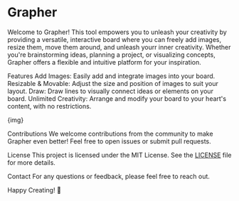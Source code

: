 # Grapher

Welcome to Grapher! This tool empowers you to unleash your creativity by providing a versatile, interactive board where you can freely add images, resize them, move them around, and unleash yourr inner creativity. Whether you're brainstorming ideas, planning a project, or visualizing concepts, Grapher offers a flexible and intuitive platform for your inspiration.

Features
Add Images: Easily add and integrate images into your board.
Resizable & Movable: Adjust the size and position of images to suit your layout.
Draw: Draw lines to visually connect ideas or elements on your board.
Unlimited Creativity: Arrange and modify your board to your heart's content, with no restrictions.

{img}

Contributions
We welcome contributions from the community to make Grapher even better! Feel free to open issues or submit pull requests.

License
This project is licensed under the MIT License. See the [LICENSE](https://opensource.org/license/mit) file for more details.

Contact
For any questions or feedback, please feel free to reach out.

Happy Creating! 🎨